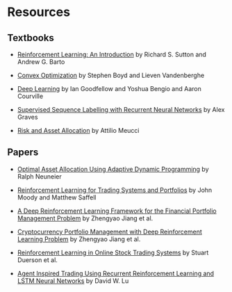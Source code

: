 # Resources

## Textbooks

* [Reinforcement Learning: An Introduction](http://www.incompleteideas.net/book/bookdraft2018jan1.pdf)
by Richard S. Sutton and Andrew G. Barto

* [Convex Optimization](http://stanford.edu/~boyd/cvxbook/) by Stephen Boyd and Lieven Vandenberghe

* [Deep Learning](http://www.deeplearningbook.org/) by Ian Goodfellow and Yoshua Bengio and Aaron Courville

* [Supervised Sequence Labelling with Recurrent Neural Networks](https://www.cs.toronto.edu/~graves/preprint.pdf) by Alex Graves

* [Risk and Asset Allocation](http://www.springer.com/gb/book/9783540222132) by Attilio Meucci

## Papers

* [Optimal Asset Allocation Using Adaptive Dynamic Programming](http://papers.nips.cc/paper/1121-optimal-asset-allocation-using-adaptive-dynamic-programming.pdf)
by Ralph Neuneier

* [Reinforcement Learning for Trading Systems and Portfolios](https://pdfs.semanticscholar.org/10f3/4407d0f7766cfb887334de4ce105d5aa8aae.pdf)
by John Moody and Matthew Saffell

* [A Deep Reinforcement Learning Framework for the Financial Portfolio Management Problem](https://arxiv.org/pdf/1706.10059.pdf)
by Zhengyao Jiang et al.

* [Cryptocurrency Portfolio Management with Deep Reinforcement Learning Problem](https://arxiv.org/pdf/1612.01277.pdf)
by Zhengyao Jiang et al.

* [Reinforcement Learning in Online Stock Trading Systems](http://citeseerx.ist.psu.edu/viewdoc/download?doi=10.1.1.83.5299&rep=rep1&type=pdf)
by Stuart Duerson et al.

* [Agent Inspired Trading Using Recurrent Reinforcement Learning and LSTM Neural Networks](https://arxiv.org/pdf/1707.07338.pdf)
by David W. Lu
